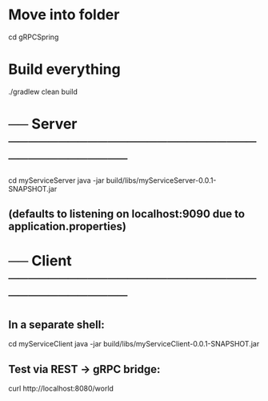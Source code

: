 # Move into folder
cd gRPCSpring

# Build everything
./gradlew clean build

# ── Server ─────────────────────────────────────
cd myServiceServer
java -jar build/libs/myServiceServer-0.0.1-SNAPSHOT.jar
## (defaults to listening on localhost:9090 due to application.properties)

# ── Client ─────────────────────────────────────
## In a separate shell:
cd myServiceClient
java -jar build/libs/myServiceClient-0.0.1-SNAPSHOT.jar

## Test via REST → gRPC bridge:
curl http://localhost:8080/world